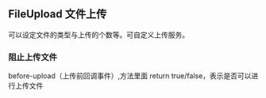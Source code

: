<div class="demo-header">
<p class="overviewicon">
  <span class="wapi-form-fileupload"/>
</p>

## FileUpload 文件上传

<mobile-uxlink widget-name="Fileupload"></mobile-uxlink>

可以设定文件的类型与上传的个数等。可自定义上传服务。
</div>

### 阻止上传文件

before-upload（上传前回调事件）,方法里面 return true/false，表示是否可以进行上传文件

<mobile-view link="file-upload/prevent-upload-file"></mobile-view>

<br>
